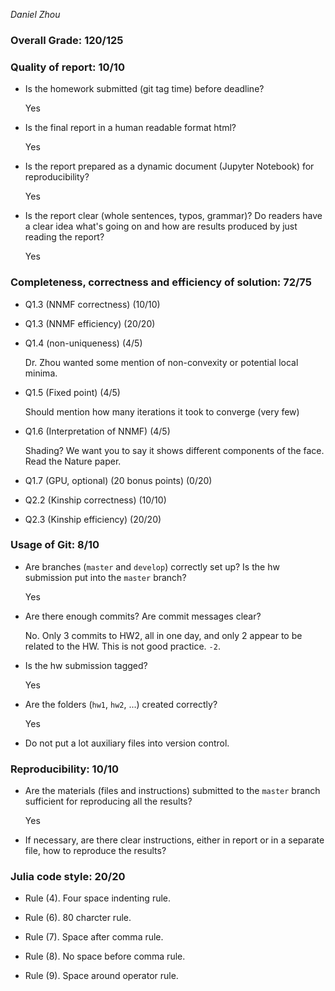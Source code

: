 *Daniel Zhou*

### Overall Grade: 120/125

### Quality of report: 10/10

-   Is the homework submitted (git tag time) before deadline? 

    Yes
  
-   Is the final report in a human readable format html? 

    Yes
  
-   Is the report prepared as a dynamic document (Jupyter Notebook) for reproducibility?

    Yes
  
-   Is the report clear (whole sentences, typos, grammar)? Do readers have a clear idea what's going on and how are results produced by just reading the report? 

    Yes
  
### Completeness, correctness and efficiency of solution: 72/75

- Q1.3 (NNMF correctness) (10/10)

- Q1.3 (NNMF efficiency) (20/20)

- Q1.4 (non-uniqueness) (4/5)

    Dr. Zhou wanted some mention of non-convexity or potential local minima.

- Q1.5 (Fixed point) (4/5)

    Should mention how many iterations it took to converge (very few)

- Q1.6 (Interpretation of NNMF) (4/5)

    Shading? We want you to say it shows different components of the face. Read the Nature paper.
    
- Q1.7 (GPU, optional) (20 bonus points) (0/20)

- Q2.2 (Kinship correctness) (10/10)

- Q2.3 (Kinship efficiency) (20/20)

### Usage of Git: 8/10

- Are branches (`master` and `develop`) correctly set up? Is the hw submission put into the `master` branch?

    Yes
  
- Are there enough commits? Are commit messages clear? 
          
    No. Only 3 commits to HW2, all in one day, and only 2 appear to be related to the HW. This is not good practice. `-2`.
  
- Is the hw submission tagged? 

    Yes
  
- Are the folders (`hw1`, `hw2`, ...) created correctly? 
  
    Yes
  
- Do not put a lot auxiliary files into version control. 


### Reproducibility: 10/10

- Are the materials (files and instructions) submitted to the `master` branch sufficient for reproducing all the results? 

    Yes
  
- If necessary, are there clear instructions, either in report or in a separate file, how to reproduce the results?

### Julia code style: 20/20

- Rule (4). Four space indenting rule. 

- Rule (6). 80 charcter rule.

- Rule (7). Space after comma rule.

- Rule (8). No space before comma rule.

- Rule (9). Space around operator rule.
